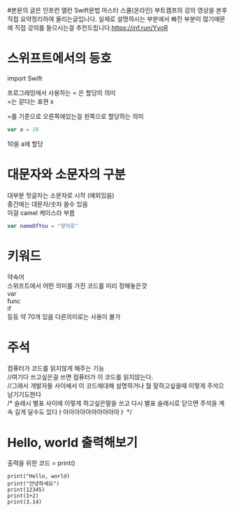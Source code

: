 #본문의 글은 인프런 앨런 Swift문법 마스터 스쿨(온라인) 부트캠프의 강의 영상을 본후 직접 요약정리하여 올리는글입니다. 실제로 설명하시는 부분에서 빠진 부분이 많기때문에 직접 강의를 들으시는걸 추천드립니다.https://inf.run/YyoR



# 스위프트에서의 등호

import Swift

프로그래밍에서 사용하는 = 은 할당의 의미    
=는 같다는 표현 x    

=를 기준으로 오른쪽에있는걸 왼쪽으로 할당하는 의미    
```swift
var a = 10
```
10을 a에 할당    

# 대문자와 소문자의 구분    
대부분 첫글자는 소문자로 시작 (예외있음)      
중간에는 대문자/숫자 쓸수 있음    
이걸 camel 케이스라 부름    
```swift
var nameOfYou = "정덕호"
```
# 키워드    
약속어     
스위프트에서 어떤 의미를 가진 코드를 미리 정해놓은것    
var     
func    
if     
등등 약 70개 있음 다른의미로는 사용이 불가    

# 주석    
컴퓨터가 코드를 읽지않게 해주는 기능    
//여기다 쓰고싶은걸 쓰면 컴퓨터가 이 코드를 읽지않는다.    
//그래서 개발자들 사이에서 이 코드에대해 설명하거나 뭘 말하고싶을때 이렇게 주석으 남기기도한다     
/* 슬래시 별표 사이에 이렇게 하고싶은말을 쓰고 다시 별표 슬래시로 닫으면 주석을 계속 길게 달수도 있다ㅏ아아아아아아아아아아ㅏ */

# Hello, world 출력해보기    

출력을 위한 코드 = print() 
```swfit
print("Hello, world)    
print("안녕하세요")    
print(12345)    
print(1+2)    
print(3.14)   
```

